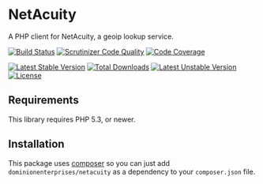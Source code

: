 # NetAcuity
A PHP client for NetAcuity, a geoip lookup service.

[![Build Status](https://travis-ci.org/dominionenterprises/netacuity-php.png)](https://travis-ci.org/dominionenterprises/netacuity-php)
[![Scrutinizer Code Quality](https://scrutinizer-ci.com/g/dominionenterprises/netacuity-php/badges/quality-score.png?b=master)](https://scrutinizer-ci.com/g/dominionenterprises/netacuity-php/?branch=master)
[![Code Coverage](https://scrutinizer-ci.com/g/dominionenterprises/netacuity-php/badges/coverage.png?b=master)](https://scrutinizer-ci.com/g/dominionenterprises/netacuity-php/?branch=master)

[![Latest Stable Version](https://poser.pugx.org/dominionenterprises/netacuity/v/stable.png)](https://packagist.org/packages/dominionenterprises/netacuity)
[![Total Downloads](https://poser.pugx.org/dominionenterprises/netacuity/downloads.png)](https://packagist.org/packages/dominionenterprises/netacuity)
[![Latest Unstable Version](https://poser.pugx.org/dominionenterprises/netacuity/v/unstable.png)](https://packagist.org/packages/dominionenterprises/netacuity)
[![License](https://poser.pugx.org/dominionenterprises/netacuity/license.png)](https://packagist.org/packages/dominionenterprises/netacuity)

## Requirements
This library requires PHP 5.3, or newer.

## Installation
This package uses [composer](https://getcomposer.org) so you can just add
`dominionenterprises/netacuity` as a dependency to your `composer.json` file.
